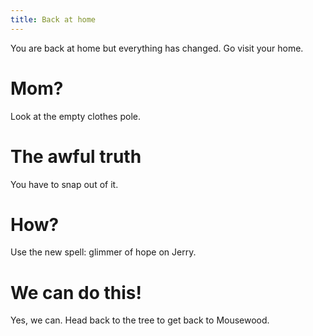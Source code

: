 ```yaml
---
title: Back at home
---
```


You are back at home but everything has changed. Go visit your home.

# Mom?
Look at the empty clothes pole.

# The awful truth
You have to snap out of it.

# How?
Use the new spell: glimmer of hope on Jerry.

# We can do this!
Yes, we can. Head back to the tree to get back to Mousewood.
